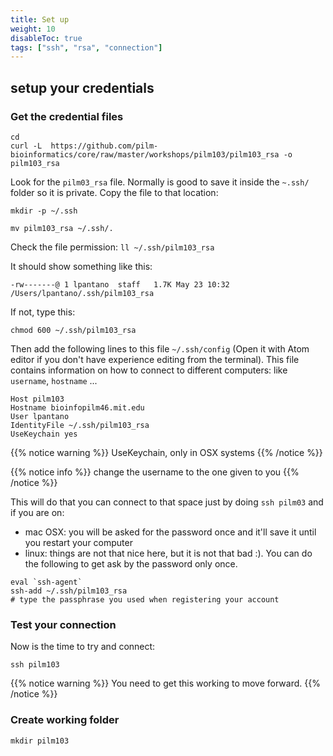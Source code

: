 ```yaml
---
title: Set up
weight: 10
disableToc: true
tags: ["ssh", "rsa", "connection"] 
---
```


## setup your credentials

### Get the credential files

```
cd
curl -L  https://github.com/pilm-bioinformatics/core/raw/master/workshops/pilm103/pilm103_rsa -o pilm103_rsa
```

Look for the `pilm03_rsa` file. Normally is good to save it inside the `~.ssh/` folder so it is private. Copy the file to that location:

`mkdir -p ~/.ssh`

`mv pilm103_rsa ~/.ssh/.`

Check the file permission: `ll ~/.ssh/pilm103_rsa`

It should show something like this:

`-rw-------@ 1 lpantano  staff   1.7K May 23 10:32 /Users/lpantano/.ssh/pilm103_rsa`

If not, type this:

`chmod 600 ~/.ssh/pilm103_rsa`

Then add the following lines to this file `~/.ssh/config` (Open it with Atom editor if you don't have experience editing from the terminal). This file contains information on how to connect to different computers: like `username`, `hostname` ...

```
Host pilm103
Hostname bioinfopilm46.mit.edu
User lpantano
IdentityFile ~/.ssh/pilm103_rsa
UseKeychain yes
```

{{% notice warning %}}
UseKeychain, only in OSX systems
{{% /notice %}}

{{% notice info %}}
change the username to the one given to you
{{% /notice %}}

This will do that you can connect to that space just by doing `ssh pilm03` and if you are on:

* mac OSX: you will be asked for the password once and it'll save it until you restart your computer
* linux: things are not that nice here, but it is not that bad :). You can do the following to get ask by the password only once.
 
```
eval `ssh-agent`
ssh-add ~/.ssh/pilm103_rsa
# type the passphrase you used when registering your account
```

### Test your connection

Now is the time to try and connect:

`ssh pilm103`

{{% notice warning %}}
You need to get this working to move forward.
{{% /notice %}}

### Create working folder

`mkdir pilm103` 
